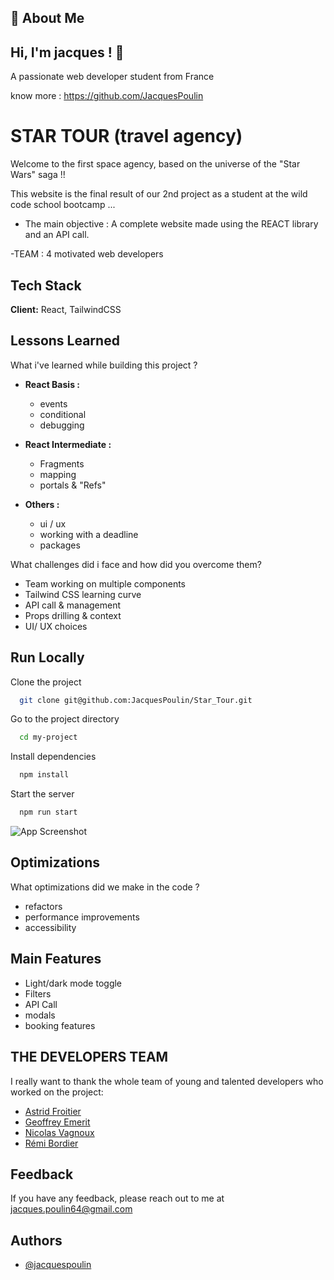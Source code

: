 ## 🚀 About Me

## Hi, I'm jacques ! 👋

A passionate web developer student from France

know more : https://github.com/JacquesPoulin


# STAR TOUR (travel agency)

Welcome to the first space agency, based on the universe
of the "Star Wars" saga !!

This website is the final result of our 2nd project
as a student at the wild code school bootcamp ...

- The main objective : A complete website made using the 
REACT library and an API call.

-TEAM : 4 motivated web developers



## Tech Stack

**Client:** React, TailwindCSS


## Lessons Learned

What i've learned while building this project ? 

-  **React Basis :**
    - events
    - conditional
    - debugging

-  **React Intermediate :**
    - Fragments
    - mapping
    - portals & "Refs"

-  **Others :**
    - ui / ux
    - working with a deadline
    - packages

What challenges did i face and how did you overcome them?

- Team working on multiple components
- Tailwind CSS learning curve
- API call & management
- Props drilling & context
- UI/ UX choices
## Run Locally

Clone the project

```bash
  git clone git@github.com:JacquesPoulin/Star_Tour.git
```

Go to the project directory

```bash
  cd my-project
```

Install dependencies

```bash
  npm install
```

Start the server

```bash
  npm run start
```

![App Screenshot](https://images.unsplash.com/photo-1624562641708-14121f5e4095?ixlib=rb-1.2.1&ixid=MnwxMjA3fDB8MHxwaG90by1wYWdlfHx8fGVufDB8fHx8&auto=format&fit=crop&w=1778&q=80)


## Optimizations

What optimizations did we make in the code ? 

- refactors
- performance improvements
- accessibility


## Main Features

- Light/dark mode toggle
- Filters
- API Call
- modals
- booking features

## THE DEVELOPERS TEAM

I really want to thank the whole team of young and talented
developers who worked on the project:

 - [Astrid Froitier](https://github.com/Astrid-Froitier)
 - [Geoffrey Emerit](https://github.com/geoffreyemerit)
 - [Nicolas Vagnoux](https://github.com/NicolasVagnoux)
 - [Rémi Bordier](https://github.com/RemiBDR)


## Feedback

If you have any feedback, please reach out 
to me at jacques.poulin64@gmail.com


## Authors

- [@jacquespoulin](https://github.com/JacquesPoulin)
